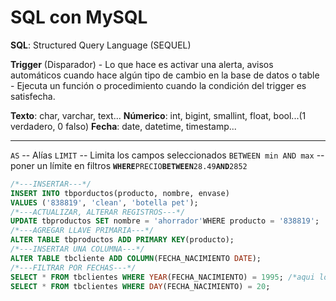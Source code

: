 # SQL con MySQL

**SQL**: Structured Query Language (SEQUEL)

**Trigger** (Disparador)
    - Lo que hace es activar una alerta, avisos automáticos cuando hace algún tipo de cambio en la base de datos o table
    - Ejecuta un función o procedimiento cuando la condición del trigger es satisfecha.

**Texto**: char, varchar, text...
**Númerico**: int, bigint, smallint, float, bool...(1 verdadero, 0 falso)
**Fecha**: date, datetime, timestamp...

---

`AS` -- Alías
`LIMIT` -- Limita los campos seleccionados
`BETWEEN min AND max` -- poner un límite en filtros **`WHERE`**`PRECIO`**`BETWEEN`**`28.49`**`AND`**`2852`

```sql
/*---INSERTAR---*/
INSERT INTO tbporductos(producto, nombre, envase)
VALUES ('838819', 'clean', 'botella pet');
/*---ACTUALIZAR, ALTERAR REGISTROS---*/
UPDATE tbproductos SET nombre = 'ahorrador'WHERE producto = '838819';
/*---AGREGAR LLAVE PRIMARIA---*/
ALTER TABLE tbproductos ADD PRIMARY KEY(producto);
/*---INSERTAR UNA COLUMNA---*/
ALTER TABLE tbcliente ADD COLUMN(FECHA_NACIMIENTO DATE);
/*---FILTRAR POR FECHAS---*/
SELECT * FROM tbclientes WHERE YEAR(FECHA_NACIMIENTO) = 1995; /*aqui lo lee como entero, en string fecha completa*/
SELECT * FROM tbclientes WHERE DAY(FECHA_NACIMIENTO) = 20;
```

